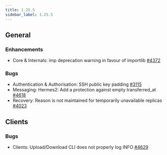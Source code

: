 ```yaml
---
title: 1.25.5
sidebar_label: 1.25.5
---
```


## General

### Enhancements
- Core & Internals: imp deprecation warning in favour of importlib [#4372](https://github.com/rucio/rucio/issues/4372)

### Bugs
- Authentication & Authorisation: SSH public key padding [#3115](https://github.com/rucio/rucio/issues/3115)
- Messaging: Hermes2: Add a protection against empty transferred_at [#4618](https://github.com/rucio/rucio/issues/4618)
- Recovery: Reason is not maintained for temporarily unavailable replicas [#4023](https://github.com/rucio/rucio/issues/4023)

## Clients

### Bugs
- Clients: Upload/Download CLI does not properly log INFO [#4629](https://github.com/rucio/rucio/issues/4629)
